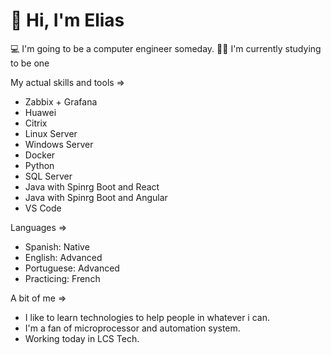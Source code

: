 

# 👋 Hi, I'm Elias

 💻 I'm going to be a computer engineer someday.
 💪🏼 I'm currently studying to be one

 My actual skills and tools =>
  - Zabbix + Grafana
  - Huawei 
  - Citrix
  - Linux Server
  - Windows Server
  - Docker
  - Python
  - SQL Server
  - Java with Spinrg Boot and React
  - Java with Spinrg Boot and Angular
  - VS Code

 Languages =>
  - Spanish: Native
  - English: Advanced
  - Portuguese: Advanced
  - Practicing: French 

 A bit of me =>
  - I like to learn technologies to help people in whatever i can.
  - I'm a fan of microprocessor and automation system.
  - Working today in LCS Tech.
